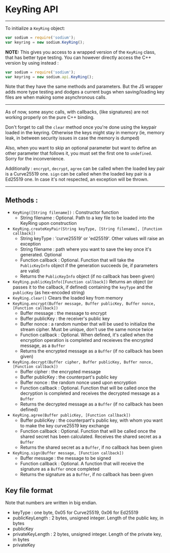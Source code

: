 # KeyRing API
----------------------

To initialize a `KeyRing` object:

```js
var sodium = require('sodium');
var keyring = new sodium.KeyRing();
```

**NOTE:** This gives you access to a wrapped version of the `KeyRing` class, that has better type testing. You can however directly access the C++ version by using instead :

```js
var sodium = require('sodium');
var keyring = new sodium.api.KeyRing();
```

Note that they have the same methods and parameters. But the JS wrapper adds more type testing and dodges a current bugs when saving/loading key files are when making some asynchronous calls.

----------------------

As of now, some async calls, with callbacks, (like signatures) are not working properly on the pure C++ binding.

Don't forget to call the `clear` method once you're done using the keypair loaded in the keyring. Otherwise the keys might stay in memory (ie, memory leak, in between security issues in case the memory is dumped)

Also, when you want to skip an optional parameter but want to define an other parameter that follows it, you must set the first one to `undefined`. Sorry for the inconvenience.

Additionally :
`encrypt`, `decrypt`, `agree` can be called when the loaded key pair is a Curve25519 one. `sign` can be called when the loaded key pair is a Ed25519 one. In case it's not respected, an exception will be thrown.

----------------------

## Methods :

* `KeyRing([String filename])` : Constructor function
	* String filename : Optional. Path to a key file to be loaded into the KeyRing upon construction
* `KeyRing.createKeyPair(String keyType, [String filename], [Function callback])`
	* String keyType : 'curve25519' or 'ed25519'. Other values will raise an exception
	* String filename : path where you want to save the key once it's generated. Optional
	* Function callback : Optional. Function that will take the `PublicKeyInfo` object if the generation succeeds (ie, if parameters are valid)
	* Returns the `PublicKeyInfo` object (if no callback has been given)
* `KeyRing.publicKeyInfo([Function callback])`
	Returns an object (or passes it to the callback, if defined) containing the `keyType` and the `publicKey` (as hex-encoded string)
* `KeyRing.clear()`
	Clears the loaded key from memory
* `KeyRing.encrypt(Buffer message, Buffer publicKey, Buffer nonce, [Function callback])`
	* Buffer message : the message to encrypt
	* Buffer publicKey : the receiver's public key
	* Buffer nonce : a random number that will be used to initialize the stream cipher. Must be unique, don't use the same nonce twice
	* Function callback : Optional. When defined, it's called when the encryption operation is completed and receieves the encrypted message, as a `Buffer`
	* Returns the encrypted message as a `Buffer` (if no callback has been given)
* `KeyRing.decrypt(Buffer cipher, Buffer publicKey, Buffer nonce, [Function callback])`
	* Buffer cipher : the encrypted message
	* Buffer publicKey : the counterpart's public key
	* Buffer nonce : the random nonce used upon encryption
	* Function callback : Optional. Function that will be called once the decryption is completed and receives the decrypted message as a `Buffer`
	* Returns the decrypted message as a `Buffer` (if no callback has been defined)
* `KeyRing.agree(Buffer publicKey, [Function callback])`
	* Buffer publicKey : the counterpart's public key, with whom you want to make the key curve25519 key exchange
	* Function callback : Optional. Function that will be called once the shared secret has been calculated. Receives the shared secret as a `Buffer`
	* Returns the shared secret as a `Buffer`, if no callback has been given
* `KeyRing.sign(Buffer message, [Function callback])`
	* Buffer message : the message to be signed
	* Function callback : Optional. A function that will receive the signature as a `Buffer` once completed
	* Returns the signature as a `Buffer`, if no callback has been given

## Key file format

Note that numbers are written in big endian.

* keyType : one byte, 0x05 for Curve25519, 0x06 for Ed25519
* publicKeyLength : 2 bytes, unsigned integer. Length of the public key, in bytes
* publicKey
* privateKeyLength : 2 bytes, unsigned integer. Length of the private key, in bytes
* privateKey
